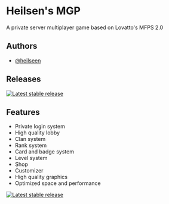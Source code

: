 
# Heilsen's MGP

A private server multiplayer game based on Lovatto's MFPS 2.0


## Authors

- [@heilseen](https://www.github.com/heilseen)


## Releases


[![Latest stable release](https://img.shields.io/badge/latest%20release-stable-blue
)](https://opensource.org/licenses/)





## Features

- Private login system
- High quality lobby
- Clan system
- Rank system
- Card and badge system
- Level system
- Shop
- Customizer
- High quality graphics
- Optimized space and performance


[![Latest stable release](https://i.postimg.cc/VLbHykZR/Heilsen-s-MGP-removebg-preview.png
)](https://sites.google.com/view/heilsensmgp/home)




